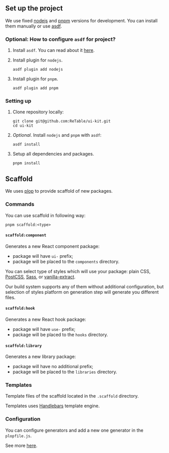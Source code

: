 ## Set up the project

We use fixed [nodejs](https://nodejs.org/) and [pnpm](https://pnpm.io/) versions for development. You can install them
manually or use [asdf](https://asdf-vm.com/).

### Optional: How to configure `asdf` for project?

1. Install `asdf`. You can read about it [here](https://asdf-vm.com/guide/getting-started.html).

2. Install plugin for `nodejs`.

   ```shell
   asdf plugin add nodejs
   ```

3. Install plugin for `pnpm`.

   ```shell
   asdf plugin add pnpm
   ```

### Setting up

1. Clone repository locally:

   ```shell
   git clone git@github.com:ReTable/ui-kit.git
   cd ui-kit
   ```

2. *Optional*. Install `nodejs` and `pnpm` with `asdf`:

   ```shell
   asdf install
   ```

3. Setup all dependencies and packages.

   ```shell
   pnpm install
   ```

## Scaffold

We uses [plop](https://plopjs.com/) to provide scaffold of new packages.

### Commands

You can use scaffold in following way:

```shell
pnpm scaffold:<type>
```

#### `scaffold:component`

Generates a new React component package:

- package will have `ui-` prefix;
- package will be placed to the `components` directory.

You can select type of styles which will use your package: plain CSS, [PostCSS](https://postcss.org/),
[Sass](https://sass-lang.com/), or [vanilla-extract](https://vanilla-extract.style/).

Our build system supports any of them without additional configuration, but selection of styles platform on generation
step will generate you different files.

#### `scaffold:hook`

Generates a new React hook package:

- package will have `use-` prefix;
- package will be placed to the `hooks` directory.

#### `scaffold:library`

Generates a new library package:

- package will have no additional prefix;
- package will be placed to the `libraries` directory.

### Templates

Template files of the scaffold located in the `.scaffold` directory.

Templates uses [Handlebars](https://handlebarsjs.com/) template engine.

### Configuration

You can configure generators and add a new one generator in the `plopfile.js`.

See more [here](https://plopjs.com/documentation/).

